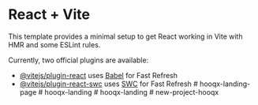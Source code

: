 # React + Vite

This template provides a minimal setup to get React working in Vite with HMR and some ESLint rules.

Currently, two official plugins are available:

- [@vitejs/plugin-react](https://github.com/vitejs/vite-plugin-react/blob/main/packages/plugin-react/README.md) uses [Babel](https://babeljs.io/) for Fast Refresh
- [@vitejs/plugin-react-swc](https://github.com/vitejs/vite-plugin-react-swc) uses [SWC](https://swc.rs/) for Fast Refresh
#   h o o q x - l a n d i n g - p a g e  
 #   h o o q x - l a n d i n g  
 #   h o o q x - l a n d i n g  
 #   n e w - p r o j e c t - h o o q x  
 